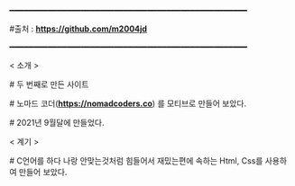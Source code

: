 ━━━━━━━━━━━━━━━━━━━━━━━━━━━━━━━━━━━━━━━━━━━━━━━━━━

\#출처 : **https://github.com/m2004jd**

━━━━━━━━━━━━━━━━━━━━━━━━━━━━━━━━━━━━━━━━━━━━━━━━━━

< 소개 >

\# 두 번째로 만든 사이트

\# 노마드 코더(**https://nomadcoders.co**) 를 모티브로 만들어 보았다.

\# 2021년 9월달에 만들었다.

< 계기 >

\# C언어를 하다 나랑 안맞는것처럼 힘들어서 재밌는편에 속하는 Html, Css를 사용하여 만들어 보았다.
